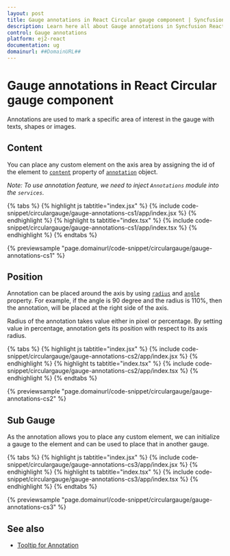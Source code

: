 ```yaml
---
layout: post
title: Gauge annotations in React Circular gauge component | Syncfusion
description: Learn here all about Gauge annotations in Syncfusion React Circular gauge component of Syncfusion Essential JS 2 and more.
control: Gauge annotations 
platform: ej2-react
documentation: ug
domainurl: ##DomainURL##
---
```


# Gauge annotations in React Circular gauge component

Annotations are used to mark a specific area of interest in the gauge with texts, shapes or images.

## Content

You can place any custom element on the axis area by assigning the id of the element to [`content`](https://ej2.syncfusion.com/react/documentation/api/circular-gauge/annotation/#content-string) property of [`annotation`](https://ej2.syncfusion.com/react/documentation/api/circular-gauge/annotation/) object.

*Note: To use annotation feature, we need to inject `Annotations` module into the `services`.*

{% tabs %}
{% highlight js tabtitle="index.jsx" %}
{% include code-snippet/circulargauge/gauge-annotations-cs1/app/index.jsx %}
{% endhighlight %}
{% highlight ts tabtitle="index.tsx" %}
{% include code-snippet/circulargauge/gauge-annotations-cs1/app/index.tsx %}
{% endhighlight %}
{% endtabs %}

 {% previewsample "page.domainurl/code-snippet/circulargauge/gauge-annotations-cs1" %}

## Position

Annotation can be placed around the axis by using [`radius`](https://ej2.syncfusion.com/react/documentation/api/circular-gauge/annotation/#radius-string)
and [`angle`](https://ej2.syncfusion.com/react/documentation/api/circular-gauge/annotation/#angle-number) property. For example, if the angle is 90 degree and the radius is 110%, then the annotation, will be placed at the right side of the axis.

Radius of the annotation takes value either in pixel or percentage. By setting value in percentage, annotation gets its position with respect to its axis radius.

{% tabs %}
{% highlight js tabtitle="index.jsx" %}
{% include code-snippet/circulargauge/gauge-annotations-cs2/app/index.jsx %}
{% endhighlight %}
{% highlight ts tabtitle="index.tsx" %}
{% include code-snippet/circulargauge/gauge-annotations-cs2/app/index.tsx %}
{% endhighlight %}
{% endtabs %}

 {% previewsample "page.domainurl/code-snippet/circulargauge/gauge-annotations-cs2" %}

## Sub Gauge

As the annotation allows you to place any custom element, we can initialize a gauge to the element and can be used to place that in another gauge.

{% tabs %}
{% highlight js tabtitle="index.jsx" %}
{% include code-snippet/circulargauge/gauge-annotations-cs3/app/index.jsx %}
{% endhighlight %}
{% highlight ts tabtitle="index.tsx" %}
{% include code-snippet/circulargauge/gauge-annotations-cs3/app/index.tsx %}
{% endhighlight %}
{% endtabs %}

 {% previewsample "page.domainurl/code-snippet/circulargauge/gauge-annotations-cs3" %}

## See also

* [Tooltip for Annotation](https://ej2.syncfusion.com/react/documentation/circular-gauge/gauge-user-interaction#tooltip-for-annotation)
